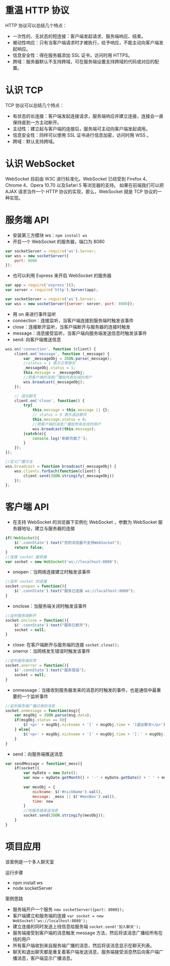 # 重温 HTTP 协议
HTTP 协议可以总结几个特点：
- 一次性的、无状态的短连接：客户端发起请求、服务端响应、结束。
- 被动性响应：只有当客户端请求时才被执行，给予响应，不能主动向客户端发起响应。
- 信息安全性：得在服务器添加 SSL 证书，访问时用 HTTPS。
- 跨域：服务器默认不支持跨域，可在服务端设置支持跨域的代码或对应的配置。

# 认识 TCP
TCP 协议可以总结几个特点：
- 有状态的长连接：客户端发起连接请求，服务端响应并建立连接，连接会一直保持直到一方主动断开。
- 主动性：建立起与客户端的连接后，服务端可主动向客户端发起调用。
- 信息安全性：同样可以使用 SSL 证书进行信息加密，访问时用 WSS 。
- 跨域：默认支持跨域。

# 认识 WebSocket
WebSocket 目前由 W3C 进行标准化。WebSocket 已经受到 Firefox 4、Chrome 4、Opera 10.70 以及Safari 5 等浏览器的支持。
如果在前端我们可以把 AJAX 请求当作一个 HTTP 协议的实现，那么，WebSocket 就是 TCP 协议的一种实现。

# 服务端 API
- 安装第三方模块 ws：`npm install ws`
- 开启一个 WebSocket 的服务器，端口为 8080
```javascript
var socketServer = require('ws').Server;
var wss = new socketServer({
	port: 8080
});
```
- 也可以利用 Express 来开启 WebSocket 的服务器
```javascript
var app = require('express')();
var server = require('http').Server(app);

var socketServer = require('ws').Server;
var wss = new socketServer({server: server, port: 8080});
```
- 用 on 来进行事件监听
- connection：连接监听，当客户端连接到服务端时触发该事件
- close：连接断开监听，当客户端断开与服务器的连接时触发
- message：消息接受监听，当客户端向服务端发送信息时触发该事件
- send: 向客户端推送信息

```javascript
wss.on('connection', function (client) {
    client.on('message', function (_message) {
    	var _messageObj = JSON.parse(_message);
        //status = 1 表示正常聊天
        _messageObj.status = 1;
    	this.message = _messageObj;
        //把客户端的消息广播给所有在线的用户
        wss.broadcast(_messageObj);
    });

    // 退出聊天  
    client.on('close', function() {  
        try{
            this.message = this.message || {};
            // status = 0 表示退出聊天
            this.message.status = 0;
            //把客户端的消息广播给所有在线的用户
            wss.broadcast(this.message);  
        }catch(e){  
            console.log('刷新页面了');  
        }  
    });  
});

//定义广播方法
wss.broadcast = function broadcast(_messageObj) {  
    wss.clients.forEach(function(client) { 
        client.send(JSON.stringify(_messageObj))
    });  
}; 
```
# 客户端 API

- 在支持 WebSocket 的浏览器下实例化 WebSocket ，参数为 WebSocket 服务器地址，建立与服务器的连接
```javascript
if(!WebSocket){
    $('.connState').text("您的浏览器不支持WebSocket");
    return false;
} 
//连接 socket 服务器
var socket = new WebSocket('ws://localhost:8080');
```
- onopen：当网络连接建立时触发该事件
```javascript
//监听 socket 的连接
socket.onopen = function(){
    $('.connState').text("服务已连接 ws://localhost:8080");
}
```
- onclose：当服务端关闭时触发该事件
```javascript
//监听服务端断开
socket.onclose = function(){
    $('.connState').text("服务已断开");
    socket = null;
}
```
- close: 在客户端断开与服务端的连接 `socket.close();`
- onerror：当网络发生错误时触发该事件
```javascript
//监听服务端异常
socket.onerror = function(){
    $('.connState').text("服务错误");
    socket = null;
}
```
- onmessage：当接收到服务器发来的消息的时触发的事件，也是通信中最重要的一个监听事件
```javascript
//监听服务端广播过来的消息
socket.onmessage = function(msg){
    var msgObj = JSON.parse(msg.data);
    if(msgObj.status == 0){
        $('<p>' + msgObj.nickname + '[' + msgObj.time + ']退出聊天</p>').appendTo('.msgList');
    } else{
        $('<p>' + msgObj.nickname + '[' + msgObj.time + ']：' + msgObj.message + '</p>').appendTo('.msgList');
    }
}
```
- send：向服务端推送消息
```javascript
var sendMessage = function(_mess){
    if(socket){
        var myDate = new Date();
        var now = myDate.getMonth() + '-' + myDate.getDate() + ' ' + myDate.getHours() + ':' + myDate.getMinutes() + ':' + myDate.getSeconds();				
        
        var mesObj = {
            nickname: $('#nickName').val(),
            message: _mess || $('#mesBox').val(),
            time: now
        }
        //向服务端发送消息
        socket.send(JSON.stringify(mesObj));
    }			
}
```

# 项目应用
该案例是一个多人聊天室

运行步骤
- npm install ws
- node socketServer

案例思路
- 服务端开户一个服务 `new socketServer({port: 8080});`
- 客户端建立和服务端的连接 `var socket = new WebSocket('ws://localhost:8080');`
- 建立连接的同时发送上线信息给服务端 `socket.send('加入聊天');`
- 服务端接受到客户端的消息触发 message 方法，然后将该消息广播给所有在线的用户
- 所有客户端收到来自服务端广播的消息，然后将该消息显示在聊天列表。
- 聊天和退出聊天都是重复着客户端发送消息，服务端接受消息然后向客户端广播消息，客户端显示广播消息。